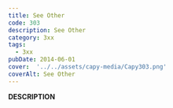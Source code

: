```yaml
---
title: See Other
code: 303
description: See Other
category: 3xx
tags:
  - 3xx
pubDate: 2014-06-01
cover:  '../../assets/capy-media/Capy303.png'
coverAlt: See Other
---
```


__DESCRIPTION__